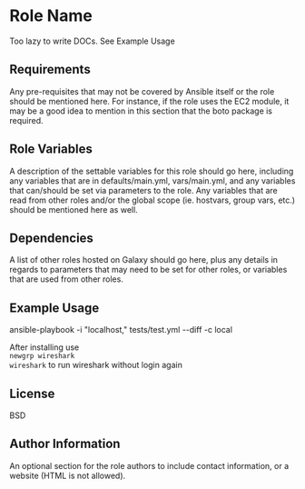 Role Name
=========

Too lazy to write DOCs. See Example Usage

Requirements
------------

Any pre-requisites that may not be covered by Ansible itself or the role should be mentioned here. For instance, if the role uses the EC2 module, it may be a good idea to mention in this section that the boto package is required.

Role Variables
--------------

A description of the settable variables for this role should go here, including any variables that are in defaults/main.yml, vars/main.yml, and any variables that can/should be set via parameters to the role. Any variables that are read from other roles and/or the global scope (ie. hostvars, group vars, etc.) should be mentioned here as well.

Dependencies
------------

A list of other roles hosted on Galaxy should go here, plus any details in regards to parameters that may need to be set for other roles, or variables that are used from other roles.

Example Usage
----------------

ansible-playbook -i "localhost," tests/test.yml --diff  -c local  

After installing use  
`newgrp wireshark`  
`wireshark`
to run wireshark without login again


License
-------

BSD

Author Information
------------------

An optional section for the role authors to include contact information, or a website (HTML is not allowed).
